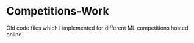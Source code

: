 # Competitions-Work
Old code files which I implemented for different ML competitions hosted online.
